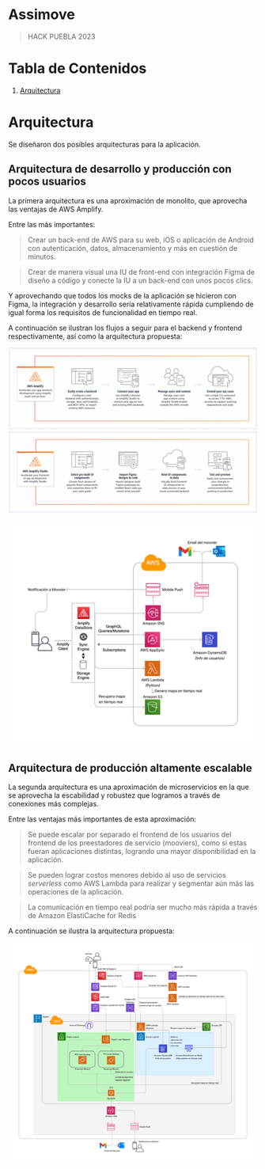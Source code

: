 # Assimove
> HACK PUEBLA 2023

# Tabla de Contenidos

1. [Arquitectura](#arquitectura)

# Arquitectura

Se diseñaron dos posibles arquitecturas para la aplicación.

## Arquitectura de desarrollo y producción con pocos usuarios

La primera arquitectura es una aproximación de monolito, que aprovecha las ventajas de AWS Amplify.

Entre las más importantes:

> Crear un back-end de AWS para su web, iOS o aplicación de Android con autenticación, datos, almacenamiento y más en cuestión de minutos.

> Crear de manera visual una IU de front-end con integración Figma de diseño a código y conecte la IU a un back-end con unos pocos clics.

Y aprovechando que todos los mocks de la aplicación se hicieron con Figma, la integración y desarrollo sería relativamente rápida cumpliendo de igual forma los requisitos de funcionalidad en tiempo real.

A continuación se ilustran los flujos a seguir para el backend y frontend respectivamente, así como la arquitectura propuesta:

![](assets/img/diagrams/Amplify_Create-App-Backend.png)
![](assets/img/diagrams/AWS-Amplify_Build-Frontend-UI.png)

![](assets/img/diagrams/AWS%20Dev%20Infra.png)

## Arquitectura de producción altamente escalable

La segunda arquitectura es una aproximación de microservicios en la que se aprovecha la escabilidad y robustez que logramos a través de conexiones más complejas.

Entre las ventajas más importantes de esta aproximación:

> Se puede escalar por separado el frontend de los usuarios del frontend de los preestadores de servicio (mooviers), como si estas fueran aplicaciones distintas, logrando una mayor disponibilidad en la aplicación.

> Se pueden lograr costos menores debido al uso de servicios *serverless* como AWS Lambda para realizar y segmentar aún más las operaciones de la aplicación.

> La comunicación en tiempo real podría ser mucho más rápida a través de Amazon ElastiCache for Redis

A continuación se ilustra la arquitectura propuesta:

![](assets/img/diagrams/AWS%20Prod%20Infra.png)
